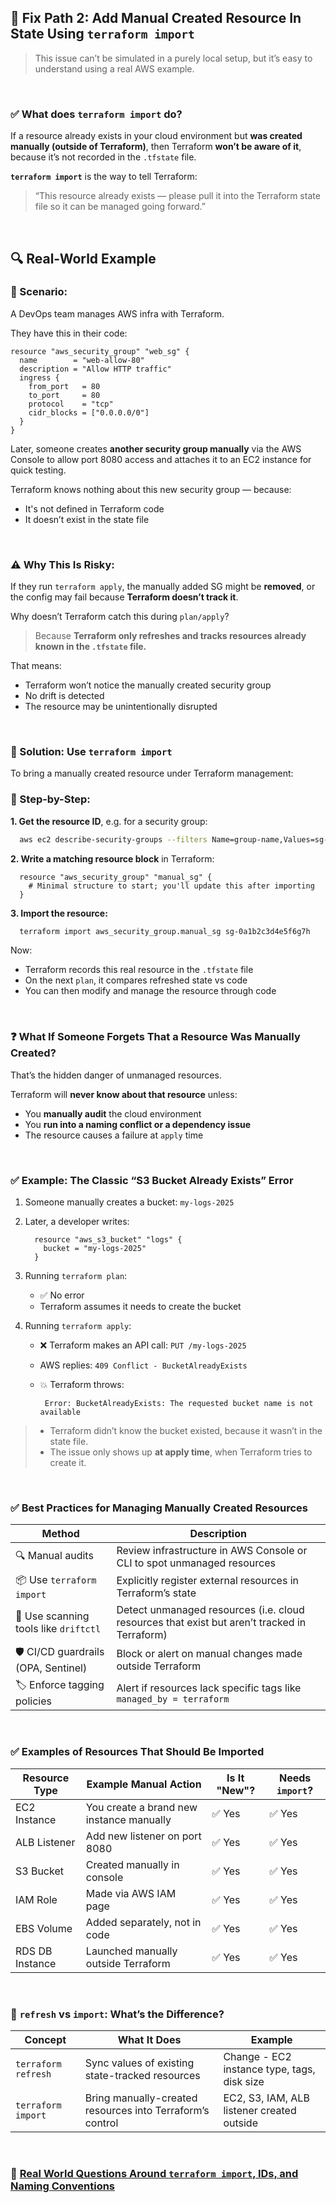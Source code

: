 ## 🔁 Fix Path 2: Add Manual Created Resource In State Using `terraform import`

> This issue can’t be simulated in a purely local setup, but it’s easy to understand using a real AWS example.

<br>

### ✅ What does `terraform import` do?

If a resource already exists in your cloud environment but **was created manually (outside of Terraform)**, then Terraform **won’t be aware of it**, because it’s not recorded in the `.tfstate` file.

**`terraform import`** is the way to tell Terraform:

> “This resource already exists — please pull it into the Terraform state file so it can be managed going forward.”

<br>

## 🔍 Real-World Example

### 🎯 Scenario:

A DevOps team manages AWS infra with Terraform.

They have this in their code:

```hcl
resource "aws_security_group" "web_sg" {
  name        = "web-allow-80"
  description = "Allow HTTP traffic"
  ingress {
    from_port   = 80
    to_port     = 80
    protocol    = "tcp"
    cidr_blocks = ["0.0.0.0/0"]
  }
}
```

Later, someone creates **another security group manually** via the AWS Console to allow port 8080 access and attaches it to an EC2 instance for quick testing.

Terraform knows nothing about this new security group — because:

* It's not defined in Terraform code
* It doesn’t exist in the state file

<br>

### ⚠️ Why This Is Risky:

If they run `terraform apply`, the manually added SG might be **removed**, or the config may fail because **Terraform doesn’t track it**.

Why doesn’t Terraform catch this during `plan/apply`?

> Because **Terraform only refreshes and tracks resources already known in the `.tfstate` file.**

That means:

* Terraform won’t notice the manually created security group
* No drift is detected
* The resource may be unintentionally disrupted

<br>

### 🔧 Solution: Use `terraform import`

To bring a manually created resource under Terraform management:

### 🔢 Step-by-Step:

**1. Get the resource ID**, e.g. for a security group:

```bash
  aws ec2 describe-security-groups --filters Name=group-name,Values=sg-manual-port8080
```

**2. Write a matching resource block** in Terraform:

```hcl
  resource "aws_security_group" "manual_sg" {
    # Minimal structure to start; you'll update this after importing
  }
```

**3. Import the resource:**

```bash
  terraform import aws_security_group.manual_sg sg-0a1b2c3d4e5f6g7h
```

Now:

* Terraform records this real resource in the `.tfstate` file
* On the next `plan`, it compares refreshed state vs code
* You can then modify and manage the resource through code

<br>

### ❓ What If Someone Forgets That a Resource Was Manually Created?

That’s the hidden danger of unmanaged resources.

Terraform will **never know about that resource** unless:

* You **manually audit** the cloud environment
* You **run into a naming conflict or a dependency issue**
* The resource causes a failure at `apply` time 

<br>

### ✅ Example: The Classic “S3 Bucket Already Exists” Error

1. Someone manually creates a bucket: `my-logs-2025`

2. Later, a developer writes:

    ```hcl
      resource "aws_s3_bucket" "logs" {
        bucket = "my-logs-2025"
      }
    ```

3. Running `terraform plan`:

    * ✅ No error
    * Terraform assumes it needs to create the bucket

4. Running `terraform apply`:

    * ❌ Terraform makes an API call: `PUT /my-logs-2025`
    * AWS replies: `409 Conflict - BucketAlreadyExists`
    * 💥 Terraform throws:

       ```
        Error: BucketAlreadyExists: The requested bucket name is not available
       ```

> - Terraform didn’t know the bucket existed, because it wasn’t in the state file.
> - The issue only shows up **at apply time**, when Terraform tries to create it.

<br>

### ✅ Best Practices for Managing Manually Created Resources

| Method                                | Description                                                             |
| ------------------------------------- | ----------------------------------------------------------------------- |
| 🔍 Manual audits                      | Review infrastructure in AWS Console or CLI to spot unmanaged resources |
| 📦 Use `terraform import`             | Explicitly register external resources in Terraform’s state             |
| 🧪 Use scanning tools like `driftctl` | Detect unmanaged resources (i.e. cloud resources that exist but aren’t tracked in Terraform)       |
| 🛡️ CI/CD guardrails (OPA, Sentinel)    | Block or alert on manual changes made outside Terraform                 |
| 🏷️ Enforce tagging policies           | Alert if resources lack specific tags like `managed_by = terraform`     |

<br>

### ✅ Examples of Resources That Should Be Imported

| Resource Type    | Example Manual Action                    | Is It "New"? | Needs `import`? |
| ---------------- | ---------------------------------------- | ------------ | --------------- |
| EC2 Instance     | You create a brand new instance manually | ✅ Yes       | ✅ Yes         |
| ALB Listener     | Add new listener on port 8080            | ✅ Yes       | ✅ Yes         |
| S3 Bucket        | Created manually in console              | ✅ Yes       | ✅ Yes         |
| IAM Role         | Made via AWS IAM page                    | ✅ Yes       | ✅ Yes         |
| EBS Volume       | Added separately, not in code            | ✅ Yes       | ✅ Yes         |
| RDS DB Instance  | Launched manually outside Terraform      | ✅ Yes       | ✅ Yes         |

<br>

### 🔄 `refresh` vs `import`: What’s the Difference?

| Concept             | What It Does                                              | Example                                    |
| ------------------- | --------------------------------------------------------- | ------------------------------------------ |
| `terraform refresh` | Sync values of existing state-tracked resources           | Change - EC2 instance type, tags, disk size         |
| `terraform import`  | Bring manually-created resources into Terraform’s control | EC2, S3, IAM, ALB listener created outside |

<br>

### 🧠 [Real World Questions Around `terraform import`, IDs, and Naming Conventions](../../1-beginner/01_tfstate-deletion/fix-path-2.md#-faq-real-world-questions-around-terraform-import-ids-and-naming-conventions)


